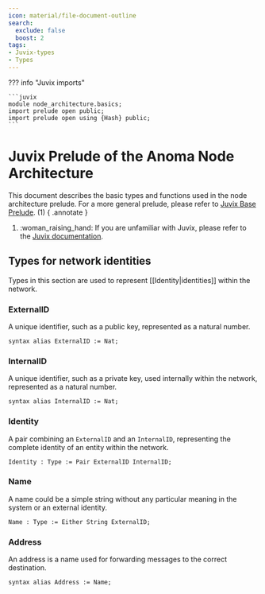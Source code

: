 ```yaml
---
icon: material/file-document-outline
search:
  exclude: false
  boost: 2
tags:
- Juvix-types
- Types
---
```


??? info "Juvix imports"

    ```juvix
    module node_architecture.basics;
    import prelude open public;
    import prelude open using {Hash} public;
    ```

# Juvix Prelude of the Anoma Node Architecture

This document describes the basic types and functions used in the node
architecture prelude. For a more general prelude, please refer to
[Juvix Base Prelude](./../prelude.juvix.md). (1)
{ .annotate }

1. :woman_raising_hand: If you are unfamiliar with Juvix,
please refer to the [Juvix documentation](https://docs.juvix.org/latest/tutorials/learn.html).

## Types for network identities

<!-- This section needs to be reworked. -->

Types in this section are used to represent [[Identity|identities]] within the network.

### ExternalID

A unique identifier, such as a public key, represented as a natural number.

```juvix
syntax alias ExternalID := Nat;
```

### InternalID

A unique identifier, such as a private key, used internally within the network,
represented as a natural number.

```juvix
syntax alias InternalID := Nat;
```

### Identity

A pair combining an `ExternalID` and an `InternalID`, representing the complete
identity of an entity within the network.

```juvix
Identity : Type := Pair ExternalID InternalID;
```

### Name

A name could be a simple string without any particular meaning in the system or
an external identity.

```juvix
Name : Type := Either String ExternalID;
```

### Address

An address is a name used for forwarding messages to the correct destination.

```juvix
syntax alias Address := Name;
```
